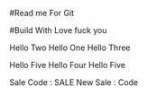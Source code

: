 #Read me For Git


#Build With Love fuck you   



Hello Two
Hello One
Hello Three


Hello Five
Hello Four
Hello Five



Sale Code : SALE
New Sale : Code

